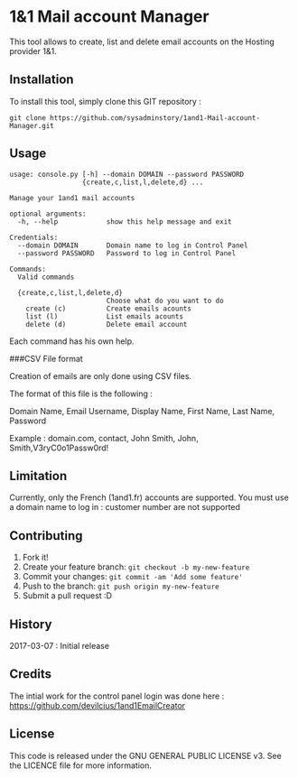 # 1&1 Mail account Manager ##
This tool allows to create, list and delete email accounts on the Hosting provider 1&1.

## Installation ##
To install this tool, simply clone this GIT repository :

    git clone https://github.com/sysadminstory/1and1-Mail-account-Manager.git

## Usage

    usage: console.py [-h] --domain DOMAIN --password PASSWORD
                      {create,c,list,l,delete,d} ...
    
    Manage your 1and1 mail accounts
    
    optional arguments:
      -h, --help            show this help message and exit
    
    Credentials:
      --domain DOMAIN       Domain name to log in Control Panel
      --password PASSWORD   Password to log in Control Panel
    
    Commands:
      Valid commands
    
      {create,c,list,l,delete,d}
                            Choose what do you want to do
        create (c)          Create emails acounts
        list (l)            List emails acounts
        delete (d)          Delete email account

Each command has his own help.

###CSV File format

Creation of emails are only done using CSV files.

The format of this file is the following :

Domain Name, Email Username, Display Name, First Name, Last Name, Password

Example :
domain.com, contact, John Smith, John, Smith,V3ryC0o1Passw0rd!

## Limitation
Currently, only the French (1and1.fr) accounts are supported.
You must use a domain name to log in : customer number are not supported

## Contributing
1. Fork it!
2. Create your feature branch: `git checkout -b my-new-feature`
3. Commit your changes: `git commit -am 'Add some feature'`
4. Push to the branch: `git push origin my-new-feature`
5. Submit a pull request :D

## History
2017-03-07 : Initial release
## Credits
The intial work for the control panel login was done here :
https://github.com/devilcius/1and1EmailCreator
## License
This code is released under the GNU GENERAL PUBLIC LICENSE v3. See the LICENCE file for more information.




